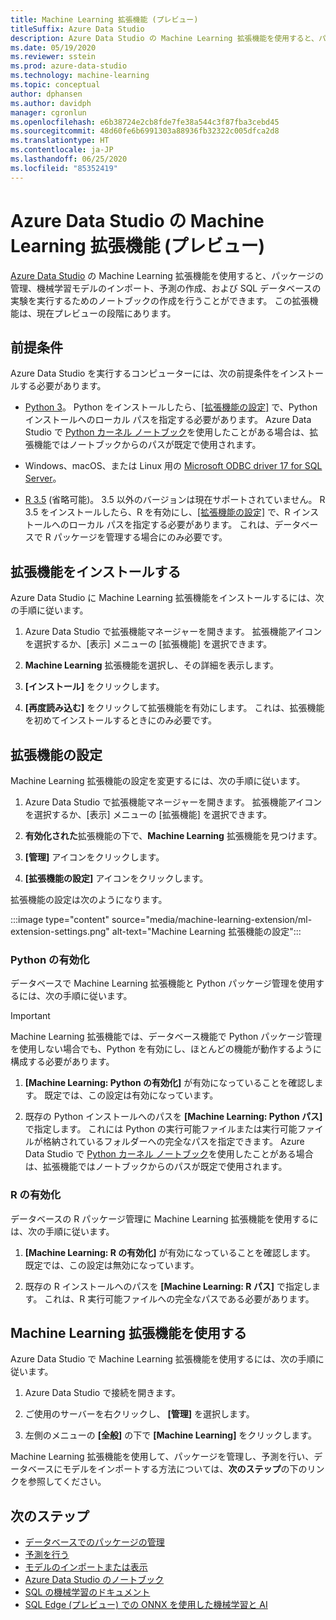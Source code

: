 ```yaml
---
title: Machine Learning 拡張機能 (プレビュー)
titleSuffix: Azure Data Studio
description: Azure Data Studio の Machine Learning 拡張機能を使用すると、パッケージの管理、機械学習モデルのインポート、予測の作成、および SQL データベースの実験を実行するためのノートブックの作成を行うことができます。
ms.date: 05/19/2020
ms.reviewer: sstein
ms.prod: azure-data-studio
ms.technology: machine-learning
ms.topic: conceptual
author: dphansen
ms.author: davidph
manager: cgronlun
ms.openlocfilehash: e6b38724e2cb8fde7fe38a544c3f87fba3cebd45
ms.sourcegitcommit: 48d60fe6b6991303a88936fb32322c005dfca2d8
ms.translationtype: HT
ms.contentlocale: ja-JP
ms.lasthandoff: 06/25/2020
ms.locfileid: "85352419"
---
```

# <a name="machine-learning-extension-preview-for-azure-data-studio"></a>Azure Data Studio の Machine Learning 拡張機能 (プレビュー)

[Azure Data Studio](what-is.md) の Machine Learning 拡張機能を使用すると、パッケージの管理、機械学習モデルのインポート、予測の作成、および SQL データベースの実験を実行するためのノートブックの作成を行うことができます。 この拡張機能は、現在プレビューの段階にあります。

## <a name="prerequisites"></a>前提条件

Azure Data Studio を実行するコンピューターには、次の前提条件をインストールする必要があります。

- [Python 3](https://www.python.org/downloads/)。 Python をインストールしたら、[[拡張機能の設定]](#settings) で、Python インストールへのローカル パスを指定する必要があります。 Azure Data Studio で [Python カーネル ノートブック](notebooks-tutorial-python-kernel.md)を使用したことがある場合は、拡張機能ではノートブックからのパスが既定で使用されます。

- Windows、macOS、または Linux 用の [Microsoft ODBC driver 17 for SQL Server](../connect/odbc/download-odbc-driver-for-sql-server.md)。

- [R 3.5](https://www.r-project.org/) (省略可能)。 3\.5 以外のバージョンは現在サポートされていません。 R 3.5 をインストールしたら、R を有効にし、[[拡張機能の設定]](#settings) で、R インストールへのローカル パスを指定する必要があります。 これは、データベースで R パッケージを管理する場合にのみ必要です。

## <a name="install-the-extension"></a>拡張機能をインストールする

Azure Data Studio に Machine Learning 拡張機能をインストールするには、次の手順に従います。

1. Azure Data Studio で拡張機能マネージャーを開きます。 拡張機能アイコンを選択するか、[表示] メニューの [拡張機能] を選択できます。

1. **Machine Learning** 拡張機能を選択し、その詳細を表示します。

1. **[インストール]** をクリックします。

1. **[再度読み込む]** をクリックして拡張機能を有効にします。 これは、拡張機能を初めてインストールするときにのみ必要です。

<a name="settings"></a>

## <a name="extension-settings"></a>拡張機能の設定

Machine Learning 拡張機能の設定を変更するには、次の手順に従います。

1. Azure Data Studio で拡張機能マネージャーを開きます。 拡張機能アイコンを選択するか、[表示] メニューの [拡張機能] を選択できます。

1. **有効化された**拡張機能の下で、**Machine Learning** 拡張機能を見つけます。

1. **[管理]** アイコンをクリックします。

1. **[拡張機能の設定]** アイコンをクリックします。

拡張機能の設定は次のようになります。

:::image type="content" source="media/machine-learning-extension/ml-extension-settings.png" alt-text="Machine Learning 拡張機能の設定":::

### <a name="enable-python"></a>Python の有効化

データベースで Machine Learning 拡張機能と Python パッケージ管理を使用するには、次の手順に従います。

> [!IMPORTANT]
> Machine Learning 拡張機能では、データベース機能で Python パッケージ管理を使用しない場合でも、Python を有効にし、ほとんどの機能が動作するように構成する必要があります。

1. **[Machine Learning: Python の有効化]** が有効になっていることを確認します。 既定では、この設定は有効になっています。

1. 既存の Python インストールへのパスを **[Machine Learning: Python パス]** で指定します。 これには Python の実行可能ファイルまたは実行可能ファイルが格納されているフォルダーへの完全なパスを指定できます。 Azure Data Studio で [Python カーネル ノートブック](notebooks-tutorial-python-kernel.md)を使用したことがある場合は、拡張機能ではノートブックからのパスが既定で使用されます。

### <a name="enable-r"></a>R の有効化

データベースの R パッケージ管理に Machine Learning 拡張機能を使用するには、次の手順に従います。

1. **[Machine Learning: R の有効化]** が有効になっていることを確認します。 既定では、この設定は無効になっています。

1. 既存の R インストールへのパスを **[Machine Learning: R パス]** で指定します。 これは、R 実行可能ファイルへの完全なパスである必要があります。 

## <a name="use-the-machine-learning-extension"></a>Machine Learning 拡張機能を使用する

Azure Data Studio で Machine Learning 拡張機能を使用するには、次の手順に従います。

1. Azure Data Studio で接続を開きます。

1. ご使用のサーバーを右クリックし、 **[管理]** を選択します。

1. 左側のメニューの **[全般]** の下で **[Machine Learning]** をクリックします。

Machine Learning 拡張機能を使用して、パッケージを管理し、予測を行い、データベースにモデルをインポートする方法については、**次のステップ**の下のリンクを参照してください。

## <a name="next-steps"></a>次のステップ

- [データベースでのパッケージの管理](machine-learning-extension-manage-packages.md)
- [予測を行う](machine-learning-extension-predictions.md)
- [モデルのインポートまたは表示](machine-learning-extension-import-view-models.md)
- [Azure Data Studio のノートブック](notebooks-guidance.md)
- [SQL の機械学習のドキュメント](../machine-learning/index.yml)
- [SQL Edge (プレビュー) での ONNX を使用した機械学習と AI](/azure/azure-sql-edge/onnx-overview)
